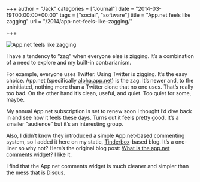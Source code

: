 +++
author = "Jack"
categories = ["Journal"]
date = "2014-03-19T00:00:00+00:00"
tags = ["social", "software"]
title = "App.net feels like zagging"
url = "/2014/app-net-feels-like-zagging/"

+++

<img src="/img/2014/appdotnet.jpg" alt="App.net feels like zagging" class="postimage" />
  
</aside> 

I have a tendency to &#x201c;zag&#x201d; when everyone else is zigging. It&#x2019;s a combination of a need to explore and my built-in contrarianism. 

For example, everyone uses Twitter. Using Twitter is zigging. It&#x2019;s the easy choice. App.net (specifically [alpha.app.net][1]) is the zag. It&#x2019;s newer and, to the uninitiated, nothing more than a Twitter clone that no one uses. That&#x2019;s really too bad. On the other hand it&#x2019;s clean, useful, and quiet. Too quiet for some, maybe. 

My annual App.net subscription is set to renew soon I thought I&#x2019;d dive back in and see how it feels these days. Turns out it feels pretty good. It&#x2019;s a smaller &#x201c;audience&#x201d; but it&#x2019;s an interesting group.

Also, I didn&#x2019;t know they introduced a simple App.net-based commenting system, so I added it here on my static, [Tinderbox][2]-based blog. It&#x2019;s a one-liner so why not? Here&#x2019;s the original blog post: [What is the app.net comments widget][3]? I like it. 

I find that the App.net comments widget is much cleaner and simpler than the mess that is Disqus.

 [1]: https://alpha.app.net/
 [2]: http://www.eastgate.com/Tinderbox/
 [3]: http://blog.app.net/2014/02/13/what-is-the-app-net-comments-widget/